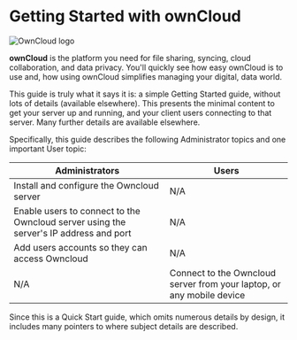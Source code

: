 # Getting Started with ownCloud
![OwnCloud logo](/Users/kantimann/workspace/RedHat/OwnCloud_RH/OwnCloudLogo.png)

**ownCloud** is the platform you need for file sharing, syncing, cloud collaboration, and data privacy. You'll quickly see how easy ownCloud is to use and, how using ownCloud simplifies managing your digital, data world. 

This guide is truly what it says it is: a simple Getting Started guide, without lots of details (available elsewhere). This presents the minimal content to get your server up and running, and your client users connecting to that server. Many further details are available elsewhere. 

Specifically, this guide describes the following Administrator topics and one important User topic: 


Administrators |  Users 
-------------- |  ------
Install and configure the Owncloud server | N/A
Enable users to connect to the Owncloud server using the server's IP address and port | N/A
Add users accounts so they can access Owncloud | N/A
N/A | Connect to the Owncloud server from your laptop, or any mobile device
 
Since this is a Quick Start guide, which omits numerous details by design, it includes many pointers to where subject details are described. 



 
